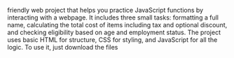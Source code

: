 friendly web project that helps you practice JavaScript functions by interacting with a webpage. It includes three small tasks: formatting a full name, calculating the total cost of items including tax and optional discount, and checking eligibility based on age and employment status. The project uses basic HTML for structure, CSS for styling, and JavaScript for all the logic. To use it, just download the files
